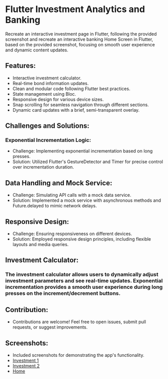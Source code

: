# Flutter Investment Analytics and Banking

Recreate an interactive investment page in Flutter, following the provided screenshot and recreate an interactive banking Home Screen in Flutter, based on the provided screenshot, focusing on smooth user experience and dynamic content updates.

## Features:
- Interactive investment calculator.
- Real-time bond information updates.
- Clean and modular code following Flutter best practices.
- State management using Bloc.
- Responsive design for various device sizes.
- Snap scrolling for seamless navigation through different sections.
- Dynamic card updates with a brief, semi-transparent overlay.


## Challenges and Solutions:
### Exponential Incrementation Logic:

- Challenge: Implementing exponential incrementation based on long presses.
- Solution: Utilized Flutter's GestureDetector and Timer for precise control over incrementation duration.
## Data Handling and Mock Service:

- Challenge: Simulating API calls with a mock data service.
- Solution: Implemented a mock service with asynchronous methods and Future.delayed to mimic network delays.
## Responsive Design:

- Challenge: Ensuring responsiveness on different devices.
- Solution: Employed responsive design principles, including flexible layouts and media queries.

## Investment Calculator:
### The investment calculator allows users to dynamically adjust investment parameters and see real-time updates. Exponential incrementation provides a smooth user experience during long presses on the increment/decrement buttons.


## Contribution:
- Contributions are welcome! Feel free to open issues, submit pull requests, or suggest improvements.

## Screenshots:
- Included screenshots for demonstrating the app's functionality.
- [Investment 1](https://drive.google.com/file/d/1JKJMBds6xU3aT2Bvfi6yzAqr7K2idCVH/view?usp=sharing)
- [Investment 2](https://drive.google.com/file/d/1JlG0SKPk-Mx8xLwkBSsLn4hziAT_5gyT/view?usp=sharing)
- [Home](https://drive.google.com/file/d/1Ac6CkVQsL8TvIR0FhT8YAdBz9naH_hHJ/view?usp=sharing)



